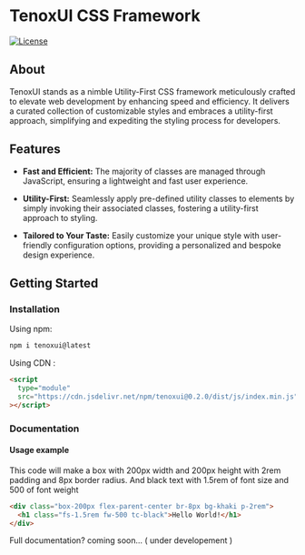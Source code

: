 # TenoxUI CSS Framework

[![License](https://img.shields.io/badge/License-MIT-blue.svg)](https://opensource.org/licenses/MIT)

## About

TenoxUI stands as a nimble Utility-First CSS framework meticulously crafted to elevate web development by enhancing speed and efficiency. It delivers a curated collection of customizable styles and embraces a utility-first approach, simplifying and expediting the styling process for developers.

## Features

- **Fast and Efficient:** The majority of classes are managed through JavaScript, ensuring a lightweight and fast user experience.

- **Utility-First:** Seamlessly apply pre-defined utility classes to elements by simply invoking their associated classes, fostering a utility-first approach to styling.

- **Tailored to Your Taste:** Easily customize your unique style with user-friendly configuration options, providing a personalized and bespoke design experience.

## Getting Started

### Installation

Using npm:

```bash
npm i tenoxui@latest
```

Using CDN :

```html
<script
  type="module"
  src="https://cdn.jsdelivr.net/npm/tenoxui@0.2.0/dist/js/index.min.js"
></script>
```

### Documentation

#### Usage example

This code will make a box with 200px width and 200px height with 2rem padding and 8px border radius. And black text with 1.5rem of font size and 500 of font weight

```html
<div class="box-200px flex-parent-center br-8px bg-khaki p-2rem">
  <h1 class="fs-1.5rem fw-500 tc-black">Hello World!</h1>
</div>
```

Full documentation? coming soon... ( under developement )
